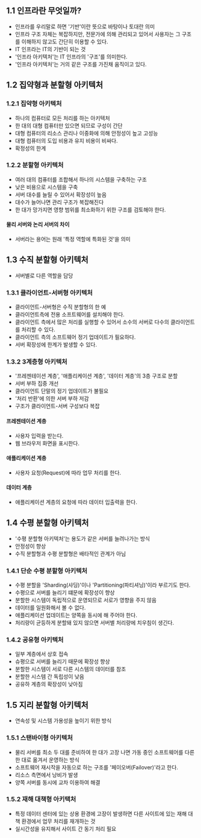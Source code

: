 ## 1.1 인프라란 무엇일까?
- 인프라를 우리말로 하면 '기반'이란 뜻으로 바탕이나 토대란 의미
- 인프라 구조 자체는 복잡하지만, 전문가에 의해 관리되고 있어서 사용자는 그 구조를 이해하지 않고도 간단히 이용할 수 있다.
- IT 인프라는 IT의 기반이 되는 것
- '인프라 아키텍처'는 IT 인프라의 '구조'를 의미한다.
- '인프라 아키텍처'는 거의 같은 구조를 가진채 움직이고 있다.

## 1.2 집약형과 분할형 아키텍처
### 1.2.1 집약형 아키텍처
- 하나의 컴퓨터로 모든 처리를 하는 아키텍처
- 한 대의 대형 컴퓨터만 있으면 되므로 구성이 간단
- 대형 컴퓨터의 리소스 관리나 이중화에 의해 안정성이 높고 고성능
- 대형 컴퓨터의 도입 비용과 유지 비용이 비싸다.
- 확정성의 한계

### 1.2.2 분할형 아키텍처
- 여러 대의 컴퓨터를 조합해서 하나의 시스템을 구축하는 구조
- 낮은 비용으로 시스템을 구축
- 서버 대수를 늘릴 수 있어서 확장성이 높음
- 대수가 늘어나면 관리 구조가 복잡해진다
- 한 대가 망가지면 영향 범위를 최소화하기 위한 구조를 검토해야 한다.
#### 물리 서버와 논리 서버의 차이
- 서버라는 용어는 원래 '특정 역할에 특화된 것'을 의미

## 1.3 수직 분할형 아키텍처
- 서버별로 다른 역할을 담당

### 1.3.1 클라이언트-서버형 아키텍처
- 클라이언트-서버형은 수직 분할형의 한 예
- 클라이언트측에 전용 소프트웨어를 설치해야 한다.
- 클라이언트 측에서 많은 처리를 실행할 수 있어서 소수의 서버로 다수의 클라이언트를 처리할 수 있다.
- 클라이언트 측의 소프트웨어 정기 업데이트가 필요하다.
- 서버 확장성에 한계가 발생할 수 있다.

### 1.3.2 3계층형 아키텍처
- '프레젠테이션 계층', '애플리케이션 계층', '데이터 계층'의 3층 구조로 분할
- 서버 부하 집중 개선
- 클라이언트 단말의 정기 업데이트가 불필요
- '처리 반환'에 의한 서버 부하 저감
- 구조가 클라이언트-서버 구성보다 복잡
#### 프레젠테이션 계층
- 사용자 입력을 받는다.
- 웹 브라우저 화면을 표시한다.
#### 애플리케이션 계층
- 사용자 요청(Request)에 따라 업무 처리를 한다.
#### 데이터 계층
- 애플리케이션 계층의 요청에 따라 데이터 입출력을 한다.

## 1.4 수평 분할형 아키텍처
- '수평 분할형 아키텍처'는 용도가 같은 서버를 늘려나가는 방식
- 안정성이 향상
- 수직 분할형과 수평 분할형은 배타적인 관계가 아님

### 1.4.1 단순 수평 분할형 아키텍처
- 수평 분할을 'Sharding(샤딩)'이나 'Partitioning(파티셔닝)'이라 부르기도 한다.
- 수평으로 서버를 늘리기 떄문에 확장성이 향상
- 분할한 시스템이 독립적으로 운영되므로 서로가 영향을 주지 않음
- 데이터를 일원화해서 볼 수 없다.
- 애플리케이션 업데이트는 양쪽을 동시에 해 주어야 한다.
- 처리량이 균등하게 분할돼 있지 않으면 서버별 처리량에 치우침이 생긴다.

### 1.4.2 공유형 아키텍처
- 일부 계층에서 상호 접속
- 슈평으로 서버를 늘리기 때문에 확장성 향상
- 분할한 시스템이 서로 다른 시스템의 데이터를 참조
- 분할한 시스템 간 독립성이 낮음
- 공유하 계층의 확장성이 낮아짐

## 1.5 지리 분할형 아키텍처
- 연속성 및 시스템 가용성을 높이기 위한 방식

### 1.5.1 스탠바이형 아키텍처
- 물리 서버를 최소 두 대를 준비하여 한 대가 고장 나면 가동 중인 소프트웨어를 다른 한 대로 옮겨서 운영하는 방식
- 소프트웨어 재시작을 자동으로 하는 구조를 '페이오버(Failover)'라고 한다.
- 리소스 측면에서 낭비가 발생
- 양쪽 서버를 동시에 교차 이용하여 해결

### 1.5.2 재해 대책형 아키택처
- 특정 데이터 센터에 있는 상용 환경에 고장이 발생하면 다른 사이트에 있는 재해 대책 환경에서 업무 처리를 재개하는 것
- 실시간성을 유지해서 사이트 간 동기 처리 필요